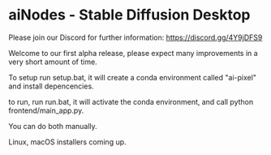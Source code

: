 # aiNodes - Stable Diffusion Desktop

Please join our Discord for further information: https://discord.gg/4Y9jDFS9

Welcome to our first alpha release, please expect many improvements in a very short amount of time.

To setup run setup.bat, it will create a conda environment called "ai-pixel" and install depencencies.

to run, run run.bat, it will activate the conda environment, and call python frontend/main_app.py.

You can do both manually.

Linux, macOS installers coming up.
